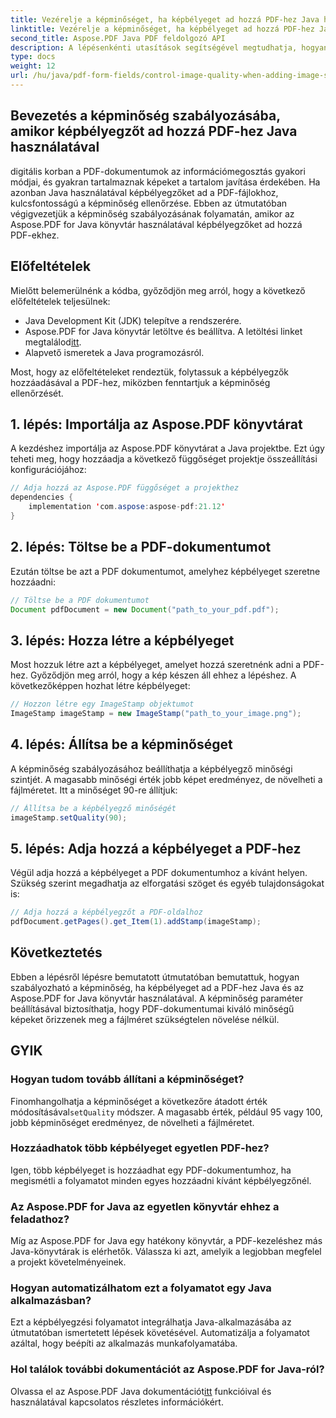 ```yaml
---
title: Vezérelje a képminőséget, ha képbélyeget ad hozzá PDF-hez Java használatával
linktitle: Vezérelje a képminőséget, ha képbélyeget ad hozzá PDF-hez Java használatával
second_title: Aspose.PDF Java PDF feldolgozó API
description: A lépésenkénti utasítások segítségével megtudhatja, hogyan szabályozhatja a képminőséget, amikor Java használatával képbélyegzőket ad hozzá PDF-ekhez.
type: docs
weight: 12
url: /hu/java/pdf-form-fields/control-image-quality-when-adding-image-stamp-in-pdf-using-java/
---
```


## Bevezetés a képminőség szabályozásába, amikor képbélyegzőt ad hozzá PDF-hez Java használatával

digitális korban a PDF-dokumentumok az információmegosztás gyakori módjai, és gyakran tartalmaznak képeket a tartalom javítása érdekében. Ha azonban Java használatával képbélyegzőket ad a PDF-fájlokhoz, kulcsfontosságú a képminőség ellenőrzése. Ebben az útmutatóban végigvezetjük a képminőség szabályozásának folyamatán, amikor az Aspose.PDF for Java könyvtár használatával képbélyegzőket ad hozzá PDF-ekhez.

## Előfeltételek

Mielőtt belemerülnénk a kódba, győződjön meg arról, hogy a következő előfeltételek teljesülnek:

- Java Development Kit (JDK) telepítve a rendszerére.
-  Aspose.PDF for Java könyvtár letöltve és beállítva. A letöltési linket megtalálod[itt](https://releases.aspose.com/pdf/java/).
- Alapvető ismeretek a Java programozásról.

Most, hogy az előfeltételeket rendeztük, folytassuk a képbélyegzők hozzáadásával a PDF-hez, miközben fenntartjuk a képminőség ellenőrzését.

## 1. lépés: Importálja az Aspose.PDF könyvtárat

A kezdéshez importálja az Aspose.PDF könyvtárat a Java projektbe. Ezt úgy teheti meg, hogy hozzáadja a következő függőséget projektje összeállítási konfigurációjához:

```java
// Adja hozzá az Aspose.PDF függőséget a projekthez
dependencies {
    implementation 'com.aspose:aspose-pdf:21.12'
}
```

## 2. lépés: Töltse be a PDF-dokumentumot

Ezután töltse be azt a PDF dokumentumot, amelyhez képbélyeget szeretne hozzáadni:

```java
// Töltse be a PDF dokumentumot
Document pdfDocument = new Document("path_to_your_pdf.pdf");
```

## 3. lépés: Hozza létre a képbélyeget

Most hozzuk létre azt a képbélyeget, amelyet hozzá szeretnénk adni a PDF-hez. Győződjön meg arról, hogy a kép készen áll ehhez a lépéshez. A következőképpen hozhat létre képbélyeget:

```java
// Hozzon létre egy ImageStamp objektumot
ImageStamp imageStamp = new ImageStamp("path_to_your_image.png");
```

## 4. lépés: Állítsa be a képminőséget

A képminőség szabályozásához beállíthatja a képbélyegző minőségi szintjét. A magasabb minőségi érték jobb képet eredményez, de növelheti a fájlméretet. Itt a minőséget 90-re állítjuk:

```java
// Állítsa be a képbélyegző minőségét
imageStamp.setQuality(90);
```

## 5. lépés: Adja hozzá a képbélyeget a PDF-hez

Végül adja hozzá a képbélyeget a PDF dokumentumhoz a kívánt helyen. Szükség szerint megadhatja az elforgatási szöget és egyéb tulajdonságokat is:

```java
// Adja hozzá a képbélyegzőt a PDF-oldalhoz
pdfDocument.getPages().get_Item(1).addStamp(imageStamp);
```

## Következtetés

Ebben a lépésről lépésre bemutatott útmutatóban bemutattuk, hogyan szabályozható a képminőség, ha képbélyeget ad a PDF-hez Java és az Aspose.PDF for Java könyvtár használatával. A képminőség paraméter beállításával biztosíthatja, hogy PDF-dokumentumai kiváló minőségű képeket őrizzenek meg a fájlméret szükségtelen növelése nélkül.

## GYIK

### Hogyan tudom tovább állítani a képminőséget?

 Finomhangolhatja a képminőséget a következőre átadott érték módosításával`setQuality` módszer. A magasabb érték, például 95 vagy 100, jobb képminőséget eredményez, de növelheti a fájlméretet.

### Hozzáadhatok több képbélyeget egyetlen PDF-hez?

Igen, több képbélyeget is hozzáadhat egy PDF-dokumentumhoz, ha megismétli a folyamatot minden egyes hozzáadni kívánt képbélyegzőnél.

### Az Aspose.PDF for Java az egyetlen könyvtár ehhez a feladathoz?

Míg az Aspose.PDF for Java egy hatékony könyvtár, a PDF-kezeléshez más Java-könyvtárak is elérhetők. Válassza ki azt, amelyik a legjobban megfelel a projekt követelményeinek.

### Hogyan automatizálhatom ezt a folyamatot egy Java alkalmazásban?

Ezt a képbélyegzési folyamatot integrálhatja Java-alkalmazásába az útmutatóban ismertetett lépések követésével. Automatizálja a folyamatot azáltal, hogy beépíti az alkalmazás munkafolyamatába.

### Hol találok további dokumentációt az Aspose.PDF for Java-ról?

 Olvassa el az Aspose.PDF Java dokumentációt[itt](https://reference.aspose.com/pdf/java/) funkcióival és használatával kapcsolatos részletes információkért.
